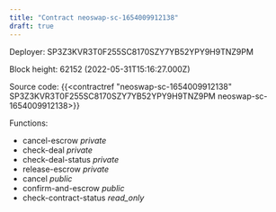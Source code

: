 ```yaml
---
title: "Contract neoswap-sc-1654009912138"
draft: true
---
```

Deployer: SP3Z3KVR3T0F255SC8170SZY7YB52YPY9H9TNZ9PM


 



Block height: 62152 (2022-05-31T15:16:27.000Z)

Source code: {{<contractref "neoswap-sc-1654009912138" SP3Z3KVR3T0F255SC8170SZY7YB52YPY9H9TNZ9PM neoswap-sc-1654009912138>}}

Functions:

* cancel-escrow _private_
* check-deal _private_
* check-deal-status _private_
* release-escrow _private_
* cancel _public_
* confirm-and-escrow _public_
* check-contract-status _read_only_
